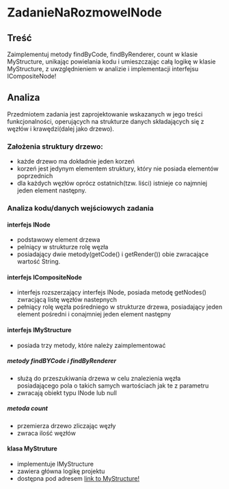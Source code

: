 # ZadanieNaRozmoweINode

## Treść
Zaimplementuj metody findByCode, findByRenderer, count w klasie MyStructure,
unikając powielania kodu i umieszczając całą logikę w klasie MyStructure,
z uwzględnieniem w analizie i implementacji interfejsu ICompositeNode!
  
 
 ## Analiza
Przedmiotem zadania jest zaprojektowanie wskazanych w jego treści funkcjonalności, 
operujących na strukturze danych składających się z węzłów i krawędzi(dalej jako drzewo).

### Założenia struktury drzewo:
- każde drzewo ma dokładnie jeden korzeń
- korzeń jest jedynym elementem struktury, który nie posiada
  elementów poprzednich
- dla każdych węzłów oprócz ostatnich(tzw. liści) istnieje co 
  najmniej jeden element następny.

### Analiza kodu/danych wejściowych zadania

#### interfejs INode
- podstawowy element drzewa
- pelniący w strukturze rolę węzła
- posiadający dwie metody(getCode() i getRender()) obie zwracające wartość String.
#### interfejs ICompositeNode
- interfejs rozszerzający interfejs INode, posiada metodę getNodes() zwracjącą listę węzłów nastepnych
- pełniący rolę węzła pośredniego w strukturze drzewa, 
posiadający jeden element pośredni i conajmniej jeden element następny
#### interfejs IMyStructure
- posiada trzy metody, które należy zaimplementować
##### metody findBYCode i findByRenderer 
- służą do przeszukiwania drzewa w celu znalezienia węzła posiadającego pola o takich samych wartościach jak te z parametru
- zwracają obiekt typu INode lub null
##### metoda count 
- przemierza drzewo zliczając węzły
- zwraca ilość węzłów
#### klasa MyStruture
- implementuje IMyStructure
- zawiera główna logikę projektu 
- dostępna pod adresem [link to MyStructure!](https://github.com/HubertGalimski/ZadanieDomoweINode/blob/master/src/main/java/MyStructure.java)





